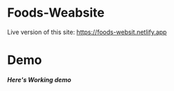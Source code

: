 
# Foods-Weabsite



Live version of this site: https://foods-websit.netlify.app



# Demo

##### Here's Working demo
